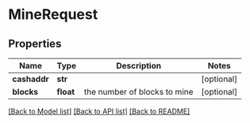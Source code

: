 # MineRequest

## Properties
Name | Type | Description | Notes
------------ | ------------- | ------------- | -------------
**cashaddr** | **str** |  | [optional] 
**blocks** | **float** | the number of blocks to mine | [optional] 

[[Back to Model list]](../README.md#documentation-for-models) [[Back to API list]](../README.md#documentation-for-api-endpoints) [[Back to README]](../README.md)


